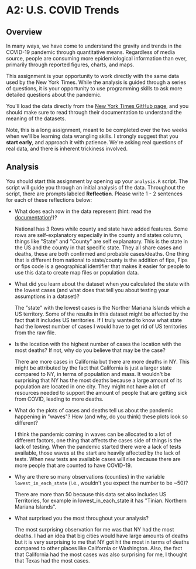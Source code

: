 # A2: U.S. COVID Trends

## Overview
In many ways, we have come to understand the gravity and trends in the COVID-19 pandemic through quantitative means. Regardless of media source, people are consuming more epidemiological information than ever, primarily through reported figures, charts, and maps. 

This assignment is your opportunity to work directly with the same data used by the New York Times. While the analysis is guided through a series of questions, it is your opportunity to use programming skills to ask more detailed questions about the pandemic.

You'll load the data directly from the [New York Times GitHub page](https://github.com/nytimes/covid-19-data/), and you should make sure to read through their documentation to understand the meaning of the datasets. 

Note, this is a long assignment, meant to be completed over the two weeks when we'll be learning data wrangling skills. I strongly suggest that you **start early**, and approach it with patience. We're asking real questions of real data, and there is inherent trickiness involved. 

## Analysis
You should start this assignment by opening up your `analysis.R` script. The script will guide you through an initial analysis of the data. Throughout the script, there are prompts labeled **Reflection**. Please write 1 - 2 sentences for each of these reflections below:

- What does each row in the data represent (hint: read the [documentation](https://github.com/nytimes/covid-19-data/)!)?
  
  National has 3 Rows while county and state have added features. Some rows are self-explanatory especially in the county and states column, things like "State" and "County" are self explanatory. This is the state in the US and the county in that specific state. They all share cases and deaths, these are  both confirmed and probable cases/deaths. One thing that is different from national to state/county is the addition of fips, Fips or fips code is a geographical identifier that makes it easier for people to use this data to create map files or population data.  
 
- What did you learn about the dataset when you calculated the state with the lowest cases (and what does that tell you about testing your assumptions in a dataset)?
  
  The "state" with the lowest cases is the Norther Mariana Islands which a US territory. Some of the results in this dataset might be affected by the fact that it includes US territories. If I truly wanted to know what state had the lowest number of cases I would have to get rid of US territories from the raw file. 

- Is the location with the highest number of cases the location with the most deaths? If not, why do you believe that may be the case?
  
  There are more cases in California but there are more deaths in NY. This might be attributed by the fact that California is just a larger state compared to NY, in terms of population and mass. It wouldn't be surprising that NY has the most deaths because a large amount of its population are located in one city. They might not have a lot of resources needed to support the amount of people that are getting sick from COVID, leading to more deaths. 
 
- What do the plots of cases and deaths tell us about the  pandemic happening in "waves"? How (and why, do you think) these plots look so different?

    I think the pandemic coming in waves can be allocated to a lot of different factors, one thing that affects the cases side of things is the lack of testing. When the pandemic started there were a lack of tests available, those waves at the start are heavily affected by the lack of tests. When new tests are available cases will rise because there are more people that are counted to have COVID-19. 

- Why are there so many observations (counties) in the variable `lowest_in_each_state` (i.e., wouldn't you expect the number to be ~50)?
  
  There are more than 50 because this data set also includes US Territories, for example in lowest_in_each_state it has "Tinian. Northern Mariana Islands". 

- What surprised you the most throughout your analysis?
  
  The most surprising observation for me was that NY had the most deaths. I had an idea that big cities would have large amounts of deaths but it is very surprising to me that NY got hit the most in terms of deaths compared to other places like California or Washington. Also, the fact that California had the most cases was also surprising for me, I thought that Texas had the most cases. 